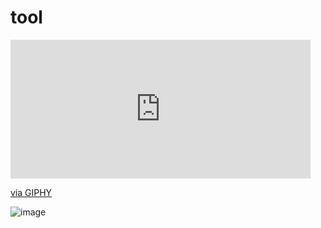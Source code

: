 # tool
[<iframe src="https://giphy.com/embed/pwLEp54PVQNbbAQzrB" width="480" height="222" frameBorder="0" class="giphy-embed" allowFullScreen></iframe><p><a href="https://giphy.com/gifs/SpiderVerseMovie-spider-man-spiderverse-movie-spicer-man-across-the-spider-verse-pwLEp54PVQNbbAQzrB">via GIPHY</a></p>](https://media.giphy.com/media/pwLEp54PVQNbbAQzrB/giphy.gif)
![image](https://plum-outer-firefly-395.mypinata.cloud/ipfs/QmXxDHqPSpWmDZLf867tHs8VEG1BqFEBpp3pwb4bwTKcPs?_gl=1*ukzeti*rs_ga*MjQwMjM3MzcxLjE2ODYzMjU3Njc.*rs_ga_5RMPXG14TE*MTY4NjMyNTc2Ny4xLjEuMTY4NjMyNTk3MC42MC4wLjA.)
